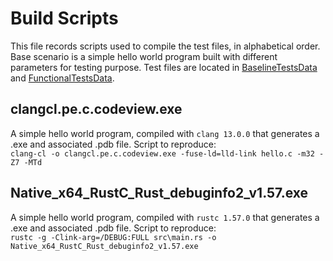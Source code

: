# Build Scripts

This file records scripts used to compile the test files, in alphabetical order.
Base scenario is a simple hello world program built with different parameters for testing purpose.
Test files are located in [BaselineTestsData](https://github.com/microsoft/binskim/tree/main/src/Test.FunctionalTests.BinSkim.Driver/BaselineTestsData) and [FunctionalTestsData](https://github.com/microsoft/binskim/tree/main/src/Test.FunctionalTests.BinSkim.Rules/FunctionalTestsData).

## clangcl.pe.c.codeview.exe

A simple hello world program, compiled with `clang 13.0.0` that generates a .exe and associated .pdb file. Script to reproduce:  
`clang-cl -o clangcl.pe.c.codeview.exe -fuse-ld=lld-link hello.c -m32 -Z7 -MTd`

## Native_x64_RustC_Rust_debuginfo2_v1.57.exe

A simple hello world program, compiled with `rustc 1.57.0` that generates a .exe and associated .pdb file. Script to reproduce:  
`rustc -g -Clink-arg=/DEBUG:FULL src\main.rs -o Native_x64_RustC_Rust_debuginfo2_v1.57.exe`
